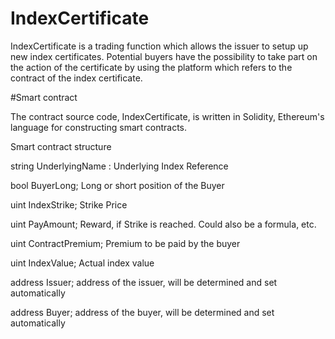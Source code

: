 # IndexCertificate

IndexCertificate is a trading function which allows the issuer to setup up new index certificates. Potential buyers have the possibility to take part on the action of the certificate by using the platform which refers to the contract of the index certificate. 

#Smart contract 

The contract source code, IndexCertificate, is written in Solidity, Ethereum's language for constructing smart contracts.

Smart contract structure

string UnderlyingName : Underlying Index Reference 

bool BuyerLong;  Long or short position of the Buyer  

uint IndexStrike;  Strike Price  

uint PayAmount; Reward, if Strike is reached. Could also be a formula, etc.  

uint ContractPremium;  Premium to be paid by the buyer  

uint IndexValue;  Actual index value   

address Issuer;  address of the issuer, will be  determined and set automatically 

address Buyer;  address of the buyer,  will be determined and set automatically 
